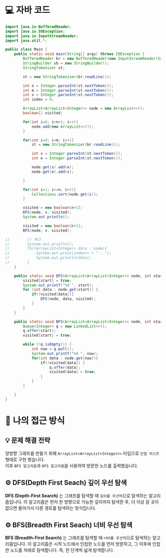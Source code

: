 <!-- 꾸미는데 있어 ChatGPT를 사용하였습니다. -->
# 💻 자바 코드
```java
import java.io.BufferedReader;
import java.io.IOException;
import java.io.InputStreamReader;
import java.util.*;

public class Main {
    public static void main(String[] args) throws IOException {
        BufferedReader br = new BufferedReader(new InputStreamReader(System.in));
        StringBuilder sb = new StringBuilder();
        StringTokenizer st;

        st = new StringTokenizer(br.readLine());

        int n = Integer.parseInt(st.nextToken());
        int m = Integer.parseInt(st.nextToken());
        int v = Integer.parseInt(st.nextToken());
        int index = 0;

        ArrayList<ArrayList<Integer>> node = new ArrayList<>();
        boolean[] visited;

        for(int i=0; i<n+1; i++){
            node.add(new ArrayList<>());
        }

        for(int i=0; i<m; i++){
            st = new StringTokenizer(br.readLine());

            int s = Integer.parseInt(st.nextToken());
            int e = Integer.parseInt(st.nextToken());

            node.get(s).add(e);
            node.get(e).add(s);

        }

        for(int i=1; i<=n; i++){
            Collections.sort(node.get(i));
        }

        visited = new boolean[n+1];
        DFS(node, v, visited);
        System.out.println();

        visited = new boolean[n+1];
        BFS(node, v, visited);

//        // 체크
//        System.out.println();
//        for(ArrayList<Integer> data : node){
//            System.out.print(index++ + " : ");
//            System.out.println(data);
//        }
    }

    public static void DFS(ArrayList<ArrayList<Integer>> node, int start, boolean[] visited){
        visited[start] = true;
        System.out.printf("%d ", start);
        for (int data : node.get(start)) {
            if(!visited[data]){
                DFS(node, data, visited);
            }
        }
    }

    public static void BFS(ArrayList<ArrayList<Integer>> node, int start, boolean[] visited){
        Queue<Integer> q = new LinkedList<>();
        q.offer(start);
        visited[start] = true;

        while (!q.isEmpty()) {
            int now = q.poll();
            System.out.printf("%d ", now);
            for(int data : node.get(now)){
                if(!visited[data]) {
                    q.offer(data);
                    visited[data] = true;
                }
            }
        }

    }
}
```

# 💭 나의 접근 방식

## 💡 문제 해결 전략
양방향 그래프를 만들기 위해 ``ArrayList<ArrayList<Integer>>`` 타입으로 ``인접 리스트`` 형태로 구현 했습니다.<br>
이후 ``BFS 알고리즘``과 ``DFS 알고리즘``을 사용하여 방문한 노드를 출력했습니다.

## ⚙️ DFS(Depth First Seach) 깊이 우선 탐색
**DFS (Depth-First Search)** 는 그래프를 탐색할 때 ``깊이를 우선적``으로 탐색하는 알고리즘입니다. 이 알고리즘은 먼저 한 방향으로 가능한 깊이까지 탐색한 후, 더 이상 갈 곳이 없으면 돌아가서 다른 경로를 탐색하는 방식입니다.

## ⚙️ BFS(Breadth First Seach) 너비 우선 탐색
**BFS (Breadth-First Search)** 는 그래프를 탐색할 때 ``너비를 우선적``으로 탐색하는 알고리즘입니다. 이 알고리즘은 시작 노드에서 인접한 노드를 먼저 방문하고, 그 이후에 인접한 노드를 차례로 탐색합니다. 즉, 한 단계씩 넓게 탐색합니다.